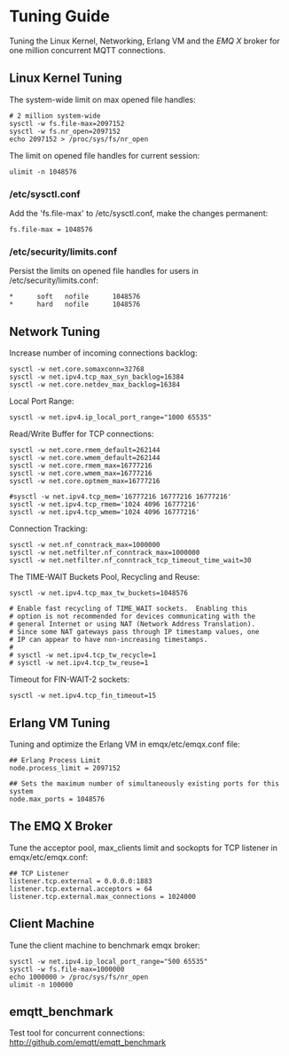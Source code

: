 # Tuning Guide 

Tuning the Linux Kernel, Networking, Erlang VM and the *EMQ X* broker for one million concurrent MQTT connections. 

## Linux Kernel Tuning 

The system-wide limit on max opened file handles: 
    
    
    # 2 million system-wide
    sysctl -w fs.file-max=2097152
    sysctl -w fs.nr_open=2097152
    echo 2097152 > /proc/sys/fs/nr_open

The limit on opened file handles for current session: 
    
    
    ulimit -n 1048576

### /etc/sysctl.conf 

Add the 'fs.file-max' to /etc/sysctl.conf, make the changes permanent: 
    
    
    fs.file-max = 1048576

### /etc/security/limits.conf 

Persist the limits on opened file handles for users in /etc/security/limits.conf: 
    
    
    *      soft   nofile      1048576
    *      hard   nofile      1048576

## Network Tuning 

Increase number of incoming connections backlog: 
    
    
    sysctl -w net.core.somaxconn=32768
    sysctl -w net.ipv4.tcp_max_syn_backlog=16384
    sysctl -w net.core.netdev_max_backlog=16384

Local Port Range: 
    
    
    sysctl -w net.ipv4.ip_local_port_range="1000 65535"

Read/Write Buffer for TCP connections: 
    
    
    sysctl -w net.core.rmem_default=262144
    sysctl -w net.core.wmem_default=262144
    sysctl -w net.core.rmem_max=16777216
    sysctl -w net.core.wmem_max=16777216
    sysctl -w net.core.optmem_max=16777216
    
    #sysctl -w net.ipv4.tcp_mem='16777216 16777216 16777216'
    sysctl -w net.ipv4.tcp_rmem='1024 4096 16777216'
    sysctl -w net.ipv4.tcp_wmem='1024 4096 16777216'

Connection Tracking: 
    
    
    sysctl -w net.nf_conntrack_max=1000000
    sysctl -w net.netfilter.nf_conntrack_max=1000000
    sysctl -w net.netfilter.nf_conntrack_tcp_timeout_time_wait=30

The TIME-WAIT Buckets Pool, Recycling and Reuse: 
    
    
    sysctl -w net.ipv4.tcp_max_tw_buckets=1048576
    
    # Enable fast recycling of TIME_WAIT sockets.  Enabling this
    # option is not recommended for devices communicating with the
    # general Internet or using NAT (Network Address Translation).
    # Since some NAT gateways pass through IP timestamp values, one
    # IP can appear to have non-increasing timestamps.
    #
    # sysctl -w net.ipv4.tcp_tw_recycle=1
    # sysctl -w net.ipv4.tcp_tw_reuse=1

Timeout for FIN-WAIT-2 sockets: 
    
    
    sysctl -w net.ipv4.tcp_fin_timeout=15

## Erlang VM Tuning 

Tuning and optimize the Erlang VM in emqx/etc/emqx.conf file: 
    
    
    ## Erlang Process Limit
    node.process_limit = 2097152
    
    ## Sets the maximum number of simultaneously existing ports for this system
    node.max_ports = 1048576

## The EMQ X Broker 

Tune the acceptor pool, max_clients limit and sockopts for TCP listener in emqx/etc/emqx.conf: 
    
    
    ## TCP Listener
    listener.tcp.external = 0.0.0.0:1883
    listener.tcp.external.acceptors = 64
    listener.tcp.external.max_connections = 1024000

## Client Machine 

Tune the client machine to benchmark emqx broker: 
    
    
    sysctl -w net.ipv4.ip_local_port_range="500 65535"
    sysctl -w fs.file-max=1000000
    echo 1000000 > /proc/sys/fs/nr_open
    ulimit -n 100000

## emqtt_benchmark 

Test tool for concurrent connections: [ http://github.com/emqtt/emqtt_benchmark ](http://github.com/emqtt/emqtt_benchmark)
